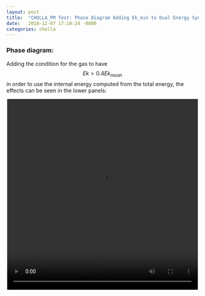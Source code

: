 ```yaml
---
layout: post
title:  "CHOLLA_PM Test: Phase Diagram Adding Ek_min to Dual Energy Sync"
date:   2018-12-07 17:10:24 -0800
categories: cholla
---
```




### Phase diagram:

Adding the condition for the gas to have $$Ek > 0.4 Ek_{mean} $$ in order to use the internal energy computed from the total energy, the effects can be seen in the lower panels:    


<div style="text-align: center">
<video src="{{ site.url }}assets/videos/thermal_history_limEk.mp4" width="500" height="500" controls preload> </video>
</div>
